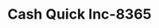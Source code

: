 ---
f_zip-code: 48532
f_state-code: MI
title: Cash Quick Inc-8365
f_phone: 810-232-7764
f_city-only: Flint
f_address: 3609 Corunna Rd Flint
f_location-unique-id: '8365'
slug: cash-quick-inc-8365
updated-on: '2024-05-30T13:46:58.046Z'
created-on: '2024-05-30T13:36:59.803Z'
published-on: '2024-05-30T13:54:32.469Z'
f_city-state: cms/city/flint-mi.md
f_company: cms/company/cash-quick-inc.md
f_state: cms/state/michigan.md
layout: '[payday-loan].html'
tags: payday-loan
---